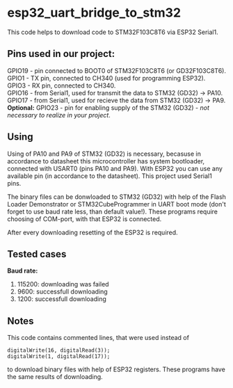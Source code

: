 # esp32_uart_bridge_to_stm32
This code helps to download code to STM32F103C8T6 via ESP32 Serial1.<br/>

## Pins used in our project: <br/>
GPIO19 - pin connected to BOOT0 of STM32F103C8T6 (or GD32F103C8T6). <br/>
GPIO1 - TX pin, connected to CH340 (used for programming ESP32). <br/>
GPIO3 - RX pin, connected to CH340. <br/>
GPIO16 - from Serial1, used for transmit the data to STM32 (GD32) -> PA10. <br/>
GPIO17 - from Serial1, used for recieve the data from STM32 (GD32) -> PA9. <br/>
**Optional:** GPIO23 - pin for enabling supply of the STM32 (GD32) - *not necessary to realize in your project*. <br/>

## Using
Using of PA10 and PA9 of STM32 (GD32) is necessary, becasuse in accordance to datasheet this microcontroller has system bootloader, connected with USART0 (pins PA10 and PA9). With ESP32 you can use any available pin (in accordance to the datasheet). This project used Serial1 pins. <br/>

The binary files can be donwloaded to STM32 (GD32) with help of the Flash Loader Demonstrator or STM32CubeProgrammer in UART boot mode (don't forget to use baud rate less, than default value!). These programs require choosing of COM-port, with that ESP32 is connected. <br/>

After every downloading resetting of the ESP32 is required.

## Tested cases
**Baud rate:**
1. 115200: downloading was failed
2. 9600: successfull downloading
3. 1200: successfull downloading

## Notes
This code contains commented lines, that were used instead of <br/>
```
digitalWrite(16, digitalRead(3));
digitalWrite(1, digitalRead(17));
```
to download binary files with help of ESP32 registers. These programs have the same results of downloading. <br/>
 

